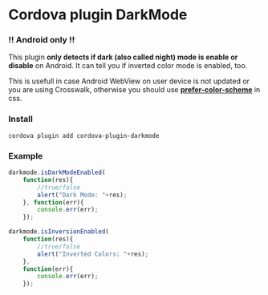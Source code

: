 # Cordova plugin DarkMode

### !! Android only !!

This plugin **only detects if dark (also called night) mode is enable or disable** on Android. It can tell you if inverted color mode is enabled, too.

This is usefull in case Android WebView on user device is not updated or you are using Crosswalk, otherwise you should use [**prefer-color-scheme**](https://developer.mozilla.org/en-US/docs/Web/CSS/@media/prefers-color-scheme) in css.

### Install
```
cordova plugin add cordova-plugin-darkmode
```

### Example
```js
darkmode.isDarkModeEnabled(
    function(res){
        //true/false
        alert("Dark Mode: "+res);
    }, function(err){
        console.err(err);
    });

darkmode.isInversionEnabled(
    function(res){
        //true/false
        alert("Inverted Colors: "+res);
    },
    function(err){
        console.err(err);
    });
```

